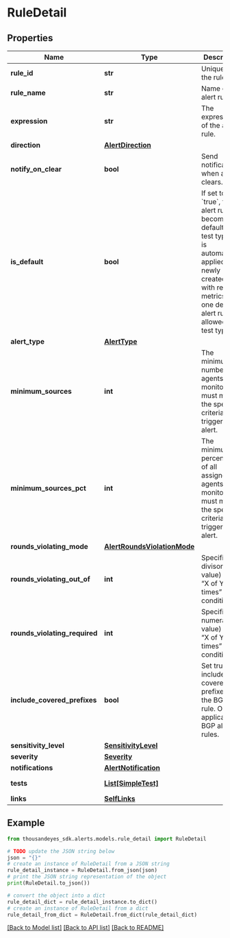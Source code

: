 # RuleDetail


## Properties

Name | Type | Description | Notes
------------ | ------------- | ------------- | -------------
**rule_id** | **str** | Unique ID of the rule. | [optional] [readonly] 
**rule_name** | **str** | Name of the alert rule. | 
**expression** | **str** | The expression of the alert rule. | 
**direction** | [**AlertDirection**](AlertDirection.md) |  | [optional] 
**notify_on_clear** | **bool** | Send notification when alert clears. | [optional] 
**is_default** | **bool** | If set to &#x60;true&#x60;, this alert rule becomes the default for its test type and is automatically applied to newly created tests with relevant metrics. Only one default alert rule is allowed per test type. | [optional] 
**alert_type** | [**AlertType**](AlertType.md) |  | 
**minimum_sources** | **int** | The minimum number of agents or monitors that must meet the specified criteria to trigger the alert. | [optional] 
**minimum_sources_pct** | **int** | The minimum percentage of all assigned agents or monitors that must meet the specified criteria to trigger the alert. | [optional] 
**rounds_violating_mode** | [**AlertRoundsViolationMode**](AlertRoundsViolationMode.md) |  | [optional] 
**rounds_violating_out_of** | **int** | Specifies the divisor (y value) in the “X of Y times” condition. | 
**rounds_violating_required** | **int** | Specifies the numerator (x value) in the “X of Y times” condition. | 
**include_covered_prefixes** | **bool** | Set true to include covered prefixes in the BGP alert rule. Only applicable to BGP alert rules. | [optional] 
**sensitivity_level** | [**SensitivityLevel**](SensitivityLevel.md) |  | [optional] 
**severity** | [**Severity**](Severity.md) |  | [optional] 
**notifications** | [**AlertNotification**](AlertNotification.md) |  | [optional] 
**tests** | [**List[SimpleTest]**](SimpleTest.md) |  | [optional] [readonly] 
**links** | [**SelfLinks**](SelfLinks.md) |  | [optional] 

## Example

```python
from thousandeyes_sdk.alerts.models.rule_detail import RuleDetail

# TODO update the JSON string below
json = "{}"
# create an instance of RuleDetail from a JSON string
rule_detail_instance = RuleDetail.from_json(json)
# print the JSON string representation of the object
print(RuleDetail.to_json())

# convert the object into a dict
rule_detail_dict = rule_detail_instance.to_dict()
# create an instance of RuleDetail from a dict
rule_detail_from_dict = RuleDetail.from_dict(rule_detail_dict)
```
[[Back to Model list]](../README.md#documentation-for-models) [[Back to API list]](../README.md#documentation-for-api-endpoints) [[Back to README]](../README.md)


